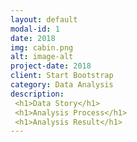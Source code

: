 ```yaml
---
layout: default
modal-id: 1
date: 2018
img: cabin.png
alt: image-alt
project-date: 2018
client: Start Bootstrap
category: Data Analysis
description: 
 <h1>Data Story</h1>
 <h1>Analysis Process</h1>
 <h1>Analysis Result</h1>
---
```

